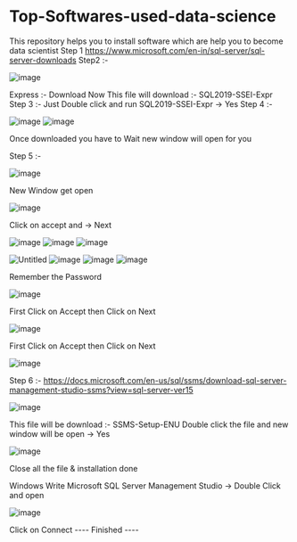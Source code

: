# Top-Softwares-used-data-science
This repository helps you to install software which are help you to become data scientist
Step 1
https://www.microsoft.com/en-in/sql-server/sql-server-downloads
Step2 :-

![image](https://user-images.githubusercontent.com/53806378/161473289-97aeb835-b3c5-4bbd-9756-0d633d38a39d.png) 

Express :- Download Now
This file will download :- SQL2019-SSEI-Expr Step 3 :- Just Double click and run SQL2019-SSEI-Expr → Yes
Step 4 :-

![image](https://user-images.githubusercontent.com/53806378/161473431-c7d98212-fb1c-43ec-aacb-643672dec774.png)
![image](https://user-images.githubusercontent.com/53806378/161473457-4e26409a-7681-402a-ad4b-10dd5668a4e9.png)

Once downloaded you have to Wait new window will open for you

Step 5 :-

![image](https://user-images.githubusercontent.com/53806378/161473473-62081ce4-7fd2-4308-a0c6-bdeeb1c01b75.png)

New Window get open

![image](https://user-images.githubusercontent.com/53806378/161473485-a586bc06-70ce-454a-9276-861c9a4122f1.png)

Click on accept and → Next

![image](https://user-images.githubusercontent.com/53806378/161473535-072bd229-c6d9-4d56-b7d4-79b55ce96f60.png)
![image](https://user-images.githubusercontent.com/53806378/161473527-9e3f3e38-11c4-4845-91fb-812fdf000038.png)
![image](https://user-images.githubusercontent.com/53806378/161473711-f6a8f659-0269-46eb-9b2d-f92b4b42e345.png)

![Untitled](https://user-images.githubusercontent.com/53806378/161474111-ae011edf-76ac-4e6d-bf3c-2bce61523582.png)
![image](https://user-images.githubusercontent.com/53806378/161474131-b113ed2f-92bb-4c55-86f1-24f096cbce0b.png)
![image](https://user-images.githubusercontent.com/53806378/161474152-a097ec64-0c3d-423c-a47e-7a6a9074ca64.png)
![image](https://user-images.githubusercontent.com/53806378/161474167-954a64c0-56d6-4e9c-9324-0356c0db1554.png)


Remember the Password

![image](https://user-images.githubusercontent.com/53806378/161474177-1a6b488e-778e-4294-aacb-0c6fe3b910ce.png)

First Click on Accept then Click on Next

![image](https://user-images.githubusercontent.com/53806378/161474204-ff7cb994-0e3a-4240-9ea1-8e8cefbf6334.png)

First Click on Accept then Click on Next

![image](https://user-images.githubusercontent.com/53806378/161474223-e45e23af-5649-4ade-a2c7-62f4fa35cb51.png)

Step 6 :-
https://docs.microsoft.com/en-us/sql/ssms/download-sql-server-management-studio-ssms?view=sql-server-ver15

![image](https://user-images.githubusercontent.com/53806378/161474269-4a521f89-4452-4f02-ad09-4fef849c2ca5.png)

This file will be download :- SSMS-Setup-ENU
Double click the file and new window will be open → Yes

![image](https://user-images.githubusercontent.com/53806378/161474319-d39a2ef7-57d9-4442-9e92-69511ee09cd0.png)

Close all the file & installation done

Windows Write
Microsoft SQL Server Management Studio → Double Click and open

![image](https://user-images.githubusercontent.com/53806378/161474343-5fca8ce4-b998-44d2-8e8e-1dbbcd5d3475.png)

Click on Connect
---- Finished ----
